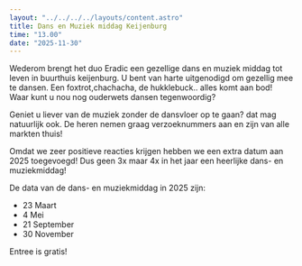 ```yaml
---
layout: "../../../../layouts/content.astro"
title: Dans en Muziek middag Keijenburg
time: "13.00"
date: "2025-11-30"
---
```


Wederom brengt het duo Eradic een gezellige dans en muziek middag tot leven in buurthuis keijenburg.
U bent van harte uitgenodigd om gezellig mee te dansen. Een foxtrot,chachacha, de hukklebuck.. alles komt aan bod!
Waar kunt u nou nog ouderwets dansen tegenwoordig?

Geniet u liever van de muziek zonder de dansvloer op te gaan? dat mag natuurlijk ook.
De heren nemen graag verzoeknummers aan en zijn van alle markten thuis!

Omdat we zeer positieve reacties krijgen hebben we een extra datum aan 2025 toegevoegd! 
Dus geen 3x maar 4x in het jaar een heerlijke dans- en muziekmiddag!

De data van de dans- en muziekmiddag in 2025 zijn:
- 23 Maart
- 4 Mei
- 21 September
- 30 November

Entree is gratis!
